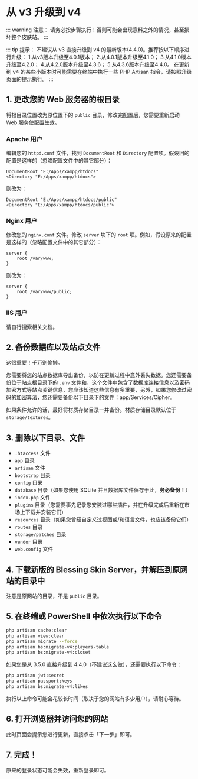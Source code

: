 # 从 v3 升级到 v4

::: warning 注意：
请务必按步骤执行！否则可能会出现意料之外的情况，甚至损坏整个皮肤站。
:::

::: tip 提示：
不建议从 v3 直接升级到 v4 的最新版本(4.4.0)。推荐按以下顺序进行升级：
1.从v3版本升级至4.0.1版本；
2.从4.0.1版本升级至4.1.0；
3.从4.1.0版本升级至4.2.0；
4.从4.2.0版本升级至4.3.6；
5.从4.3.6版本升级至4.4.0。
在更新到 v4 的某些小版本时可能需要在终端中执行一些 PHP Artisan 指令，请按照升级页面的提示执行。
:::

## 1. 更改您的 Web 服务器的根目录

将根目录位置改为原位置下的 `public` 目录，修改完配置后，您需要重新启动 Web 服务使配置生效。

### Apache 用户

编辑您的 `httpd.conf` 文件，找到 `DocumentRoot` 和 `Directory` 配置项。假设旧的配置是这样的（忽略配置文件中的其它部分）：

```apacheconf
DocumentRoot "E:/Apps/xampp/htdocs"
<Directory "E:/Apps/xampp/htdocs">
```

则改为：

```apacheconf
DocumentRoot "E:/Apps/xampp/htdocs/public"
<Directory "E:/Apps/xampp/htdocs/public">
```

### Nginx 用户

修改您的 `nginx.conf` 文件。修改 `server` 块下的 `root` 项。例如，假设原来的配置是这样的（忽略配置文件中的其它部分）：

```nginx
server {
    root /var/www;
}
```

则改为：

```nginx
server {
    root /var/www/public;
}
```

### IIS 用户

请自行搜索相关文档。

## 2. 备份数据库以及站点文件

这很重要！千万别偷懒。

您需要将您的站点数据库导出备份，以防在更新过程中意外丢失数据。您还需要备份位于站点根目录下的 `.env` 文件和，这个文件中包含了数据库连接信息以及密码加密方式等站点关键信息，您应该知道这些信息有多重要，另外，如果您修改过密码的加密算法，您还需要备份以下目录下的文件：app/Services/Cipher。

如果条件允许的话，最好将材质存储目录一并备份。材质存储目录默认位于 `storage/textures`。

## 3. 删除以下目录、文件

- `.htaccess` 文件
- `app` 目录
- `artisan` 文件
- `bootstrap` 目录
- `config` 目录
- `database` 目录（如果您使用 SQLite 并且数据库文件保存于此，**务必备份！**）
- `index.php` 文件
- `plugins` 目录（您需要事先记录您安装过哪些插件，并在升级完成后重新在市场上下载并安装它们）
- `resources` 目录（如果您曾经自定义过视图或/和语言文件，也应该备份它们）
- `routes` 目录
- `storage/patches` 目录
- `vendor` 目录
- `web.config` 文件

## 4. 下载新版的 Blessing Skin Server，并解压到原网站的目录中

注意是原网站的目录，不是 `public` 目录。

## 5. 在终端或 PowerShell 中依次执行以下命令

```sh
php artisan cache:clear
php artisan view:clear
php artisan migrate --force
php artisan bs:migrate-v4:players-table
php artisan bs:migrate-v4:closet
```

如果您是从 3.5.0 直接升级到 4.4.0（不建议这么做），还需要执行以下命令：

```sh
php artisan jwt:secret
php artisan passport:keys
php artisan bs:migrate-v4:likes
```

执行以上命令可能会花较长时间（取决于您的网站有多少用户），请耐心等待。

## 6. 打开浏览器并访问您的网站

此时页面会提示您进行更新，直接点击「下一步」即可。

## 7. 完成！

原来的登录状态可能会失效，重新登录即可。

